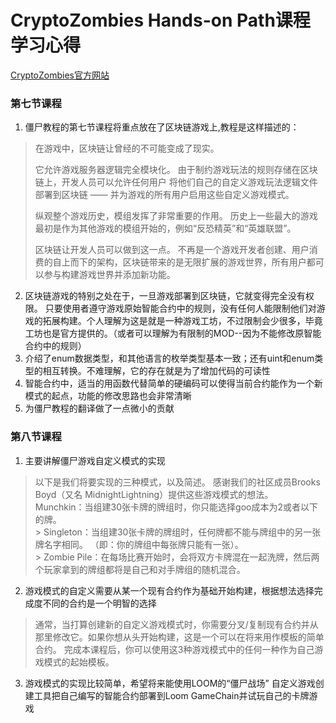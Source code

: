 # CryptoZombies Hands-on Path课程学习心得
[CryptoZombies官方网站](https://cryptozombies.io/en/lesson)

### 第七节课程

1. 僵尸教程的第七节课程将重点放在了区块链游戏上,教程是这样描述的：
>在游戏中，区块链让曾经的不可能变成了现实。
>
>它允许游戏服务器逻辑完全模块化。 由于制约游戏玩法的规则存储在区块链上，开发人员可以允许任何用户 将他们自己的自定义游戏玩法逻辑文件部署到区块链 —— 并为游戏的所有用户启用这些自定义游戏模式。
>
>纵观整个游戏历史，模组发挥了非常重要的作用。 历史上一些最大的游戏最初是作为其他游戏的模组开始的，例如“反恐精英”和“英雄联盟”。
>
>区块链让开发人员可以做到这一点。 不再是一个游戏开发者创建、用户消费的自上而下的架构，区块链带来的是无限扩展的游戏世界，所有用户都可以参与构建游戏世界并添加新功能。
2. 区块链游戏的特别之处在于，一旦游戏部署到区块链，它就变得完全没有权限。 只要使用者遵守游戏原始智能合约中的规则，没有任何人能限制他们对游戏的拓展构建。个人理解为这是就是一种游戏工坊，不过限制会少很多，毕竟工坊也是官方提供的。（或者可以理解为有限制的MOD--因为不能修改原智能合约中的规则）
3. 介绍了enum数据类型，和其他语言的枚举类型基本一致；还有uint和enum类型的相互转换。不难理解，它的存在就是为了增加代码的可读性
4. 智能合约中，适当的用函数代替简单的硬编码可以使得当前合约能作为一个新模式的起点，功能的修改思路也会非常清晰
5. 为僵尸教程的翻译做了一点微小的贡献

### 第八节课程

1. 主要讲解僵尸游戏自定义模式的实现
>以下是我们将要实现的三种模式，以及简述。 感谢我们的社区成员Brooks Boyd（又名 MidnightLightning）提供这些游戏模式的想法。<br/>
Munchkin：当组建30张卡牌的牌组时，你只能选择goo成本为2或者以下的牌。<br/>>
Singleton：当组建30张卡牌的牌组时，任何牌都不能与牌组中的另一张牌名字相同。 （即：你的牌组中每张牌只能有一张）。<br/>>
Zombie Pile：在每场比赛开始时，会将双方卡牌混在一起洗牌，然后两个玩家拿到的牌组都将是自己和对手牌组的随机混合。
2. 游戏模式的自定义需要从某一个现有合约作为基础开始构建，根据想法选择完成度不同的合约是一个明智的选择
>通常，当打算创建新的自定义游戏模式时，你需要分叉/复制现有合约并从那里修改它。如果你想从头开始构建，这是一个可以在将来用作模板的简单合约。 完成本课程后，你可以使用这3种游戏模式中的任何一种作为自己游戏模式的起始模板。
3. 游戏模式的实现比较简单，希望将来能使用LOOM的“僵尸战场” 自定义游戏创建工具把自己编写的智能合约部署到Loom GameChain并试玩自己的卡牌游戏